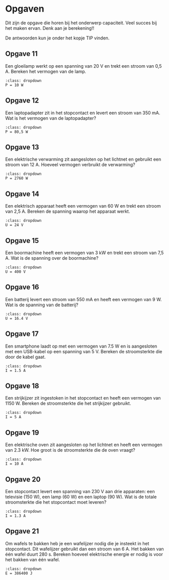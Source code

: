 # Opgaven

Dit zijn de opgave die horen bij het onderwerp capaciteit. Veel succes bij het maken ervan. Denk aan je berekening!!

De antwoorden kun je onder het kopje TIP vinden.

## Opgave 11

Een gloeilamp werkt op een spanning van 20 V en trekt een stroom van 0,5 A. Bereken het vermogen van de lamp.
```{tip}
:class: dropdown
P = 10 W
```

## Opgave 12

Een laptopadapter zit in het stopcontact en levert een stroom van 350 mA. Wat is het vermogen van de laptopadapter?
```{tip}
:class: dropdown
P = 80,5 W
```

## Opgave 13

Een elektrische verwarming zit aangesloten op het lichtnet en gebruikt een stroom van 12 A. Hoeveel vermogen verbruikt de verwarming?
```{tip}
:class: dropdown
P = 2760 W
```

## Opgave 14

Een elektrisch apparaat heeft een vermogen van 60 W en trekt een stroom van 2,5 A. Bereken de spanning waarop het apparaat werkt.
```{tip}
:class: dropdown
U = 24 V
```

## Opgave 15

Een boormachine heeft een vermogen van 3 kW en trekt een stroom van 7,5 A. Wat is de spanning over de boormachine?
```{tip}
:class: dropdown
U = 400 V
```

## Opgave 16

Een batterij levert een stroom van 550 mA en heeft een vermogen van 9 W. Wat is de spanning van de batterij?
```{tip}
:class: dropdown
U = 16.4 V
```

## Opgave 17

Een smartphone laadt op met een vermogen van 7.5 W en is aangesloten met een USB-kabel op een spanning van 5 V. Bereken de stroomsterkte die door de kabel gaat.
```{tip}
:class: dropdown
I = 1.5 A
```

## Opgave 18

Een strijkijzer zit ingestoken in het stopcontact en heeft een vermogen van 1150 W. Bereken de stroomsterkte die het strijkijzer gebruikt.
```{tip}
:class: dropdown
I = 5 A
```

## Opgave 19

Een elektrische oven zit aangesloten op het lichtnet en heeft een vermogen van 2.3 kW. Hoe groot is de stroomsterkte die de oven vraagt?
```{tip}
:class: dropdown
I = 10 A
```

## Opgave 20

Een stopcontact levert een spanning van 230 V aan drie apparaten: een televisie (150 W), een lamp (60 W) en een laptop (90 W). Wat is de totale stroomsterkte die het stopcontact moet leveren?
```{tip}
:class: dropdown
I = 1.3 A
```

## Opgave 21

Om wafels te bakken heb je een wafelijzer nodig die je insteekt in het stopcontact. Dit wafelijzer gebruikt dan een stroom van 6 A. Het bakken van één wafel duurt 280 s. Bereken hoeveel elektrische energie er nodig is voor het bakken van één wafel.
```{tip}
:class: dropdown
E = 386400 J
```